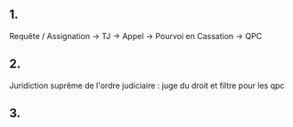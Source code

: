 ## 1.
Requête / Assignation -> TJ -> Appel -> Pourvoi en Cassation -> QPC

## 2. 
Juridiction suprême de l'ordre judiciaire : juge du droit et filtre pour les qpc

## 3.

